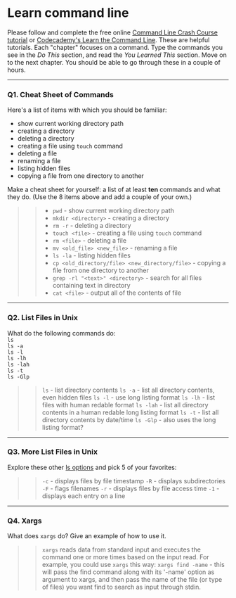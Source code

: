 # Learn command line

Please follow and complete the free online [Command Line Crash Course
tutorial](https://web.archive.org/web/20160708171659/http://cli.learncodethehardway.org/book/) or [Codecademy's Learn the Command Line](https://www.codecademy.com/learn/learn-the-command-line). These are helpful tutorials. Each "chapter" focuses on a command. Type the commands you see in the _Do This_ section, and read the _You Learned This_ section. Move on to the next chapter. You should be able to go through these in a couple of hours.

---

### Q1.  Cheat Sheet of Commands  

Here's a list of items with which you should be familiar:  
* show current working directory path
* creating a directory
* deleting a directory
* creating a file using `touch` command
* deleting a file
* renaming a file
* listing hidden files
* copying a file from one directory to another

Make a cheat sheet for yourself: a list of at least **ten** commands and what they do.  (Use the 8 items above and add a couple of your own.)  

> > * `pwd` - show current working directory path
> > * `mkdir <directory>` - creating a directory
> > * `rm -r` - deleting a directory
> > * `touch <file>` - creating a file using `touch` command
> > * `rm <file>` - deleting a file
> > * `mv <old_file> <new_file>` - renaming a file
> > * `ls -la` - listing hidden files
> > * `cp <old_directory/file> <new_directory/file>` - copying a file from one directory to another
> > * `grep -rl "<text>" <directory>` - search for all files containing text in directory
> > * `cat <file>` - output all of the contents of file

---

### Q2.  List Files in Unix   

What do the following commands do:  
`ls`  
`ls -a`  
`ls -l`  
`ls -lh`  
`ls -lah`  
`ls -t`  
`ls -Glp`  

> > `ls` - list directory contents
> > `ls -a`  - list all directory contents, even hidden files
> > `ls -l`  - use long listing format
> > `ls -lh`  - list files with human redable format
> > `ls -lah`  - list all directory contents in a human redable long listing format
> > `ls -t`  - list all directory contents by date/time
> > `ls -Glp` - also uses the long listing format?

---

### Q3.  More List Files in Unix  

Explore these other [ls options](http://www.techonthenet.com/unix/basic/ls.php) and pick 5 of your favorites:

> > `-c`	- displays files by file timestamp
> > `-R`	- displays subdirectories
> > `-F`	- flags filenames
> > `-r`	- displays files by file access time
> > `-1`	- displays each entry on a line

---

### Q4.  Xargs   

What does `xargs` do? Give an example of how to use it.

> > `xargs` reads data from standard input and executes the command one or more times based on the input read. For example, you could use `xargs` this way:
> > `xargs find -name` - this will pass the find command along with its '-name' option as argument to xargs, and then pass the name of the file (or type of files) you want find to search as input through stdin.
